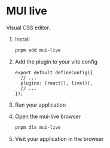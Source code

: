 # MUI live

Visual CSS editor.

1. Install

   ```sh
   pnpm add mui-live
   ```

1. Add the plugin to your vite config

   ```tsx
   export default defineConfig({
     // ...
     plugins: [react(), live()],
     // ...
   });
   ```

1. Run your application

1. Open the mui-live browser

   ```sh
   pnpm dlx mui-live
   ```

1. Visit your application in the browser

<!-- [![Open in StackBlitz](https://developer.stackblitz.com/img/open_in_stackblitz.svg)](https://stackblitz.com/github/Janpot/mui-live/tree/master/examples/vite?file=src%2FApp.tsx) -->
